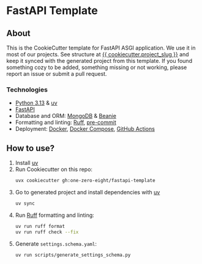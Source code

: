 # FastAPI Template

## About

This is the CookieCutter template for FastAPI ASGI application.
We use it in most of our projects. See structure at [{{ cookiecutter.project_slug }}]({{%20cookiecutter.project_slug%20}}/) and keep it synced with the generated project from this template. If you found something cozy to be added, something missing or not working, please report an issue or submit a pull request.

### Technologies

- [Python 3.13](https://www.python.org/downloads/) & [uv](https://docs.astral.sh/uv/)
- [FastAPI](https://fastapi.tiangolo.com/)
- Database and ORM: [MongoDB](https://www.mongodb.com/) & [Beanie](https://beanie-odm.dev/)
- Formatting and linting: [Ruff](https://docs.astral.sh/ruff/), [pre-commit](https://pre-commit.com/)
- Deployment: [Docker](https://www.docker.com/), [Docker Compose](https://docs.docker.com/compose/),
  [GitHub Actions](https://github.com/features/actions)

## How to use?

1. Install [uv](https://docs.astral.sh/uv/getting-started/installation/)
2. Run Cookiecutter on this repo:
   ```bash
   uvx cookiecutter gh:one-zero-eight/fastapi-template
   ```
3. Go to generated project and install dependencies with [uv](https://docs.astral.sh/uv/)
   ```bash
   uv sync
   ```
4. Run [Ruff](https://docs.astral.sh/ruff/) formatting and linting:
   ```bash
   uv run ruff format
   uv run ruff check --fix
   ```
5. Generate `settings.schema.yaml`:
   ```bash
   uv run scripts/generate_settings_schema.py
   ```
